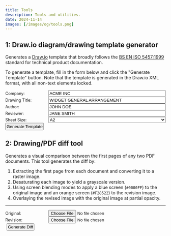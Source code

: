 ```yaml
---
title: Tools
description: Tools and utilities.
date: 2024-11-14
images: [/images/og/tools.png]
---
```


## 1: Draw.io diagram/drawing template generator

Generates a [Draw.io](https://app.diagrams.net/) template that broadly follows the
[BS EN ISO 5457:1999](https://knowledge.bsigroup.com/products/technical-product-documentation-sizes-and-layout-of-drawing-sheets?version=standard)
standard for technical product documentation.

To generate a template, fill in the form below and click the "Generate Template" button. Note that the template is
generated in the Draw.io XML format, with all non-text elements locked.

<div id="generator" class="form-container">
  <div class="form-row">
    <label for="companyName" class="form-label">Company:</label>
    <div class="form-input">
      <input type="text" id="companyName" value="ACME INC" >
    </div>
  </div>
  <div class="form-row">
    <label for="drawingTitle" class="form-label">Drawing Title:</label>
    <div class="form-input">
      <input type="text" id="drawingTitle" value="WIDGET GENERAL ARRANGEMENT" >
    </div>
  </div>
  <div class="form-row">
    <label for="authorName" class="form-label">Author:</label>
    <div class="form-input">
      <input type="text" id="authorName" value="JOHN DOE" >
    </div>
  </div>
  <div class="form-row">
    <label for="reviewedBy" class="form-label">Reviewer:</label>
    <div class="form-input">
      <input type="text" id="reviewedBy" value="JANE SMITH" >
    </div>
  </div>
  <div class="form-row">
    <label for="paperSize" class="form-label">Sheet Size:</label>
    <div class="form-input">
      <select id="paperSize">
        <option value="A4">A4</option>
        <option value="A3">A3</option>
        <option value="A2" selected>A2</option>
        <option value="A1">A1</option>
      </select>
    </div>
  </div>
  <div class="form-row">
    <div class="form-input-offset">
      <button id="generateBtn">Generate Template</button>
    </div>
  </div>
</div>

<script src="/js/drawio-generator/constants.js" type="module"></script>
<script src="/js/drawio-generator/utils.js" type="module"></script>
<script src="/js/drawio-generator/grid.js" type="module"></script>
<script src="/js/drawio-generator/draw.js" type="module"></script>
<script src="/js/drawio-generator/main.js" type="module"></script>
<script type="module">
import { PAPER_SIZES } from '/js/drawio-generator/constants.js';
import { generateDrawioTemplate } from '/js/drawio-generator/main.js';
function downloadFile(content, filename, type = 'application/xml') {
  const blob = new Blob([content], {type});
  const url = URL.createObjectURL(blob);
  const a = document.createElement('a');
  a.href = url;
  a.download = filename;
  document.body.appendChild(a);
  a.click();
  document.body.removeChild(a);
  URL.revokeObjectURL(url);
}
function generateAndDownload(
  paperSize,
  companyName,
  drawingTitle,
  authorName,
  reviewedBy
  ) {
  const xmlString = generateDrawioTemplate(
    paperSize,
    companyName,
    drawingTitle,
    authorName,
    reviewedBy
  );
  downloadFile(xmlString, 'template.drawio');
}
document.getElementById('generateBtn').addEventListener('click', () => {
  const paperSizeSelect = document.getElementById('paperSize');
  const paperSize = PAPER_SIZES[paperSizeSelect.value];
  const config = {
    paperSize: paperSize,
    companyName: document.getElementById('companyName').value,
    drawingTitle: document.getElementById('drawingTitle').value,
    authorName: document.getElementById('authorName').value,
    reviewedBy: document.getElementById('reviewedBy').value
  };
  generateAndDownload(
    config.paperSize,
    config.companyName,
    config.drawingTitle,
    config.authorName,
    config.reviewedBy
  );
});
</script>

## 2: Drawing/PDF diff tool

Generates a visual comparison between the first pages of any two PDF documents. This tool generates the diff by:

1. Extracting the first page from each document and converting it to a raster image.
2. Desaturating each image to yield a grayscale version.
3. Using screen blending modes to apply a blue screen (`#0000FF`) to the original image and an orange screen (`#F28522`)
   to the revision image.
4. Overlaying the revised image with the original image at partial opacity.

---

<div>
  <div class="form-row">
      <label for="custom-file-source" class="form-label">Original:</label>
      <input type="file" accept=".pdf" id="custom-file-source" />
  </div>
  <img id="image-source" class="shadow" />
  <div class="form-row col">
      <label for="custom-file-target" class="form-label">Revision:</label>
      <input type="file" accept=".pdf" id="custom-file-target" />
  </div>
  <img id="image-target" class="shadow" />
  <button id="generate">Generate Diff</button>
  <canvas id="pdf" class="hidden"></canvas>
  <canvas id="working-canvas" class="hidden"></canvas>
  <h3 id="difftitle" class="hidden">Diff output</h3>
  <div class="legend shadow" style="width: 25%;" id="legend">
    <span class="source">⯀</span> Original
    <br />
    <span class="target">⯀</span> Revision
  </div>
  <div class="col">
  <a id="diff-display-wrapper" href="" target="_blank">
      <img id="diff-display" />
  </a>
  </div>
</div>

<script type="module">
import { readFileTo, loadAndRender, generateDiff } from '/js/drawing-diff/main.js';

// Set up source document preview
const inputElementSource = document.getElementById("custom-file-source");
const renderElementSource = document.getElementById("image-source");
inputElementSource.onchange = function(event) {
    readFileTo(event, renderElementSource);
};

// Set up target document preview
const inputElementTarget = document.getElementById("custom-file-target");
const renderElementTarget = document.getElementById("image-target");
inputElementTarget.onchange = function(event) {
    readFileTo(event, renderElementTarget);
};

// Attach diff generator function to button
const generateElement = document.getElementById("generate");
generateElement.onclick = function(event) {
    const sourceImage = document.getElementById("image-source");
    const targetImage = document.getElementById("image-target");
    const workingCanvas = document.getElementById("working-canvas");
    const renderElements = [document.getElementById("diff-display")];
    const wrapper = document.getElementById("diff-display-wrapper");
    
    generateDiff(
        sourceImage,
        targetImage,
        workingCanvas,
        renderElements
    ).then(() => {
        const imageUrl = renderElements[0].src;
        wrapper.href = imageUrl;
        wrapper.onclick = function(e) {
            e.preventDefault();
            
            // Create a new blob from the data URL for Chrome.
            fetch(imageUrl)
                .then(res => res.blob())
                .then(blob => {
                    const blobUrl = URL.createObjectURL(blob);
                    window.open(blobUrl, '_blank');
                    // Clean up the blob URL after opening.
                    setTimeout(() => URL.revokeObjectURL(blobUrl), 100);
                });
        };
        document.getElementById("legend").style.display = "block";
        document.getElementById("difftitle").style.display = "block";
    });
};
</script>

<!-- All CSS -->
<style>
button {
  padding: 2px;
}

/* Forms */
.form-container {
  max-width: 600px;
}
.form-row {
  display: flex;
  align-items: center;
}
.form-label {
  width: 120px;
  padding-right: 15px;
  font-size: 0.9em;
  flex-shrink: 0;
}
.form-input {
  flex-grow: 1;
}
.form-input input, .form-input select {
  width: 100%;
}

/*  Drawing diff */
.hidden {
    display: none;
}
.source {
    color: #0000FF;
}
.target {
    color: #F28522;
}
.legend {
    margin-bottom: 5px;
    padding: 5px;
    border: 1px solid #dddddd;
    display: none;
    border-radius: 5px;
}
</style>
